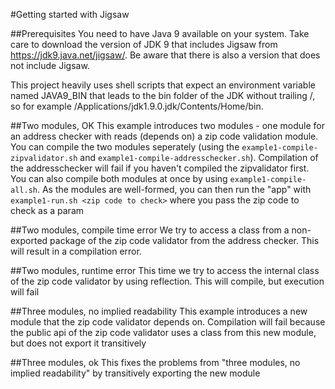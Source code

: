 #Getting started with Jigsaw

##Prerequisites
You need to have Java 9 available on your system. Take care to download the version of JDK 9 that includes Jigsaw from https://jdk9.java.net/jigsaw/.
Be aware that there is also a version that does not include Jigsaw.

This project heavily uses shell scripts that expect an environment variable named JAVA9_BIN that leads to the bin folder of the JDK without trailing /, so for example /Applications/jdk1.9.0.jdk/Contents/Home/bin.

##Two modules, OK
This example introduces two modules - one module for an address checker with reads (depends on) a zip code validation module.
You can compile the two modules seperately (using the `example1-compile-zipvalidator.sh` and `example1-compile-addresschecker.sh`). Compilation of the addresschecker will fail if you haven't compiled the zipvalidator first.
You can also compile both modules at once by using `example1-compile-all.sh`.
As the modules are well-formed, you can then run the "app" with `example1-run.sh <zip code to check>` where you pass the zip code to check as a param

##Two modules, compile time error
We try to access a class from a non-exported package of the zip code validator from the address checker. This will result in a compilation error.

##Two modules, runtime error
This time we try to access the internal class of the zip code validator by using reflection. This will compile, but execution will fail

##Three modules, no implied readability
This example introduces a new module that the zip code validator depends on. Compilation will fail because the public api of the zip code validator uses a class from this new module, but does not export it transitively

##Three modules, ok
This fixes the problems from "three modules, no implied readability" by transitively exporting the new module
